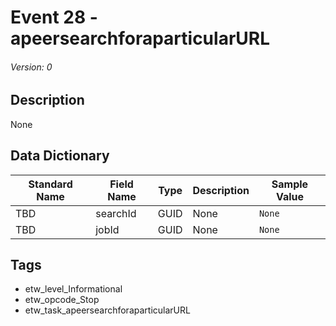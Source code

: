 # Event 28 - apeersearchforaparticularURL
###### Version: 0

## Description
None

## Data Dictionary
|Standard Name|Field Name|Type|Description|Sample Value|
|---|---|---|---|---|
|TBD|searchId|GUID|None|`None`|
|TBD|jobId|GUID|None|`None`|

## Tags
* etw_level_Informational
* etw_opcode_Stop
* etw_task_apeersearchforaparticularURL